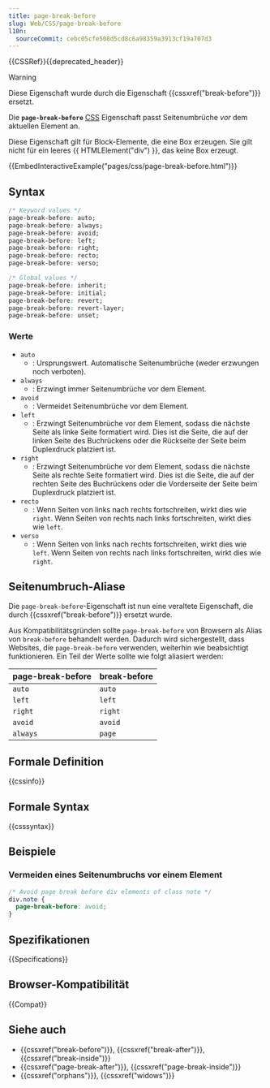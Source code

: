 ```yaml
---
title: page-break-before
slug: Web/CSS/page-break-before
l10n:
  sourceCommit: cebc05cfe508d5cd8c6a98359a3913cf19a707d3
---
```


{{CSSRef}}{{deprecated_header}}

> [!WARNING]
> Diese Eigenschaft wurde durch die Eigenschaft {{cssxref("break-before")}} ersetzt.

Die **`page-break-before`** [CSS](/de/docs/Web/CSS) Eigenschaft passt Seitenumbrüche _vor_ dem aktuellen Element an.

Diese Eigenschaft gilt für Block-Elemente, die eine Box erzeugen. Sie gilt nicht für ein leeres {{ HTMLElement("div") }}, das keine Box erzeugt.

{{EmbedInteractiveExample("pages/css/page-break-before.html")}}

## Syntax

```css
/* Keyword values */
page-break-before: auto;
page-break-before: always;
page-break-before: avoid;
page-break-before: left;
page-break-before: right;
page-break-before: recto;
page-break-before: verso;

/* Global values */
page-break-before: inherit;
page-break-before: initial;
page-break-before: revert;
page-break-before: revert-layer;
page-break-before: unset;
```

### Werte

- `auto`
  - : Ursprungswert. Automatische Seitenumbrüche (weder erzwungen noch verboten).
- `always`
  - : Erzwingt immer Seitenumbrüche vor dem Element.
- `avoid`
  - : Vermeidet Seitenumbrüche vor dem Element.
- `left`
  - : Erzwingt Seitenumbrüche vor dem Element, sodass die nächste Seite als linke Seite formatiert wird. Dies ist die Seite, die auf der linken Seite des Buchrückens oder die Rückseite der Seite beim Duplexdruck platziert ist.
- `right`
  - : Erzwingt Seitenumbrüche vor dem Element, sodass die nächste Seite als rechte Seite formatiert wird. Dies ist die Seite, die auf der rechten Seite des Buchrückens oder die Vorderseite der Seite beim Duplexdruck platziert ist.
- `recto`
  - : Wenn Seiten von links nach rechts fortschreiten, wirkt dies wie `right`. Wenn Seiten von rechts nach links fortschreiten, wirkt dies wie `left`.
- `verso`
  - : Wenn Seiten von links nach rechts fortschreiten, wirkt dies wie `left`. Wenn Seiten von rechts nach links fortschreiten, wirkt dies wie `right`.

## Seitenumbruch-Aliase

Die `page-break-before`-Eigenschaft ist nun eine veraltete Eigenschaft, die durch {{cssxref("break-before")}} ersetzt wurde.

Aus Kompatibilitätsgründen sollte `page-break-before` von Browsern als Alias von `break-before` behandelt werden. Dadurch wird sichergestellt, dass Websites, die `page-break-before` verwenden, weiterhin wie beabsichtigt funktionieren. Ein Teil der Werte sollte wie folgt aliasiert werden:

| page-break-before | break-before |
| ----------------- | ------------ |
| `auto`            | `auto`       |
| `left`            | `left`       |
| `right`           | `right`      |
| `avoid`           | `avoid`      |
| `always`          | `page`       |

## Formale Definition

{{cssinfo}}

## Formale Syntax

{{csssyntax}}

## Beispiele

### Vermeiden eines Seitenumbruchs vor einem Element

```css
/* Avoid page break before div elements of class note */
div.note {
  page-break-before: avoid;
}
```

## Spezifikationen

{{Specifications}}

## Browser-Kompatibilität

{{Compat}}

## Siehe auch

- {{cssxref("break-before")}}, {{cssxref("break-after")}}, {{cssxref("break-inside")}}
- {{cssxref("page-break-after")}}, {{cssxref("page-break-inside")}}
- {{cssxref("orphans")}}, {{cssxref("widows")}}
